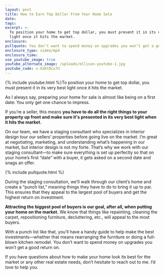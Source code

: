 ```yaml
---
layout: post
title: How to Earn Top Dollar From Your Home Sale
date:
tags:
excerpt: >-
  To position your home to get top dollar, you must present it in its very best
  light once it hits the market.
enclosure:
pullquote: You don’t want to spend money on upgrades you won’t get a good return on.
enclosure_type: video/mp4
enclosure_time:
use_youtube_image: true
youtube_alternate_image: /uploads/ellison-youtube-1.jpg
youtube_code: v-XxKtDcx7U
---
```


{% include youtube.html %}To position your home to get top dollar, you must present it in its very best light once it hits the market.&nbsp;

As I always say, preparing your home for sale is almost like being on a first date: You only get one chance to impress.&nbsp;

If you’re a seller, this means **you have to do all the right things to your property up front and make sure it's presented in its very best light when it hits the market.&nbsp;**

On our team, we have a staging consultant who specializes in interior design tour our sellers’ properties before going live on the market. I’m great at negotiating, marketing, and understanding what’s happening in our market, but interior design is not my forte. That’s why we work with our staging consultant—to make sure everything is set up perfectly so that on your home’s first “date” with a buyer, it gets asked on a second date and snags an offer.&nbsp;

{% include pullquote.html %}

During the staging consultation, we’ll walk through our client’s home and create a “punch list,” meaning things they have to do to bring it up to par. This ensures that they appeal to the largest pool of buyers and get the highest return on investment.&nbsp;

**Attracting the biggest pool of buyers is our goal, after all, when putting your home on the market.** We know that things like repainting, cleaning the carpet, repositioning furniture, decluttering, etc., will appeal to the most buyers.&nbsp;

With a punch list like that, you’ll have a handy guide to help make the best investments—whether that means rearranging the furniture or doing a full-blown kitchen remodel. You don’t want to spend money on upgrades you won’t get a good return on.&nbsp;

If you have questions about how to make your home look its best for the market or any other real estate needs, don’t hesitate to reach out to me. I’d love to help you.&nbsp;

&nbsp;